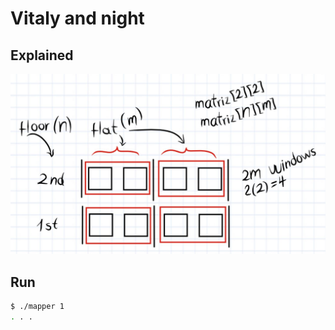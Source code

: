 # Vitaly and night

## Explained

![building of n floors](https://github.com/Preparation-kit/codeforces/blob/main/0x20-vitaly_and_night_595A/captura.JPG)

## Run

```bash
$ ./mapper 1
. . .
```
